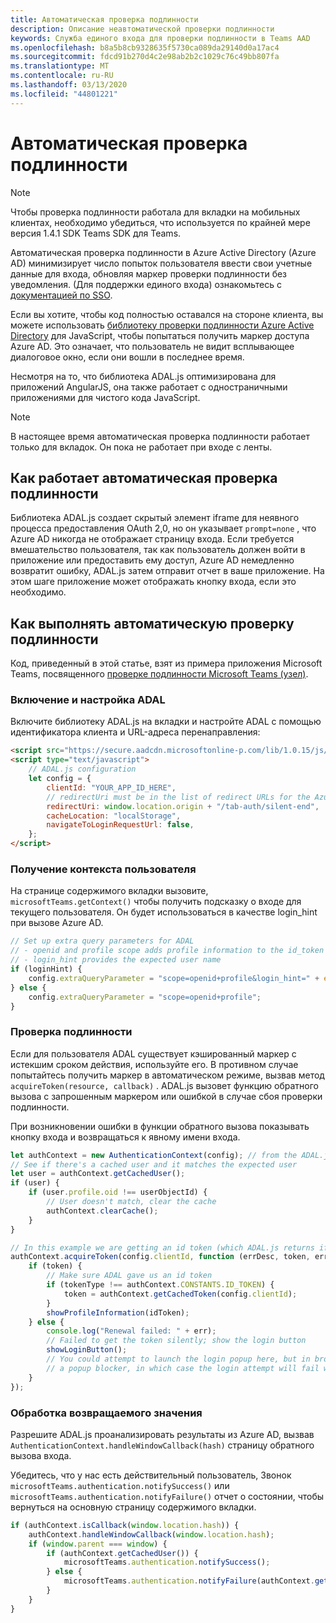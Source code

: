 ```yaml
---
title: Автоматическая проверка подлинности
description: Описание неавтоматической проверки подлинности
keywords: Служба единого входа для проверки подлинности в Teams AAD
ms.openlocfilehash: b8a5b8cb9328635f5730ca089da29140d0a17ac4
ms.sourcegitcommit: fdcd91b270d4c2e98ab2b2c1029c76c49bb807fa
ms.translationtype: MT
ms.contentlocale: ru-RU
ms.lasthandoff: 03/13/2020
ms.locfileid: "44801221"
---
```

# <a name="silent-authentication"></a>Автоматическая проверка подлинности

> [!NOTE]
> Чтобы проверка подлинности работала для вкладки на мобильных клиентах, необходимо убедиться, что используется по крайней мере версия 1.4.1 SDK Teams SDK для Teams.

Автоматическая проверка подлинности в Azure Active Directory (Azure AD) минимизирует число попыток пользователя ввести свои учетные данные для входа, обновляя маркер проверки подлинности без уведомления. (Для поддержки единого входа) ознакомьтесь с [документацией по SSO](~/tabs/how-to/authentication/auth-aad-sso.md).

Если вы хотите, чтобы код полностью оставался на стороне клиента, вы можете использовать [библиотеку проверки подлинности Azure Active Directory](/azure/active-directory/develop/active-directory-authentication-libraries) для JavaScript, чтобы попытаться получить маркер доступа Azure AD. Это означает, что пользователь не видит всплывающее диалоговое окно, если они вошли в последнее время.

Несмотря на то, что библиотека ADAL.js оптимизирована для приложений AngularJS, она также работает с одностраничными приложениями для чистого кода JavaScript.

> [!NOTE]
> В настоящее время автоматическая проверка подлинности работает только для вкладок. Он пока не работает при входе с ленты.

## <a name="how-silent-authentication-works"></a>Как работает автоматическая проверка подлинности

Библиотека ADAL.js создает скрытый элемент iframe для неявного процесса предоставления OAuth 2,0, но он указывает `prompt=none` , что Azure AD никогда не отображает страницу входа. Если требуется вмешательство пользователя, так как пользователь должен войти в приложение или предоставить ему доступ, Azure AD немедленно возвратит ошибку, ADAL.js затем отправит отчет в ваше приложение. На этом шаге приложение может отображать кнопку входа, если это необходимо.

## <a name="how-to-do-silent-authentication"></a>Как выполнять автоматическую проверку подлинности

Код, приведенный в этой статье, взят из примера приложения Microsoft Teams, посвященного [проверке подлинности Microsoft Teams (узел)](https://github.com/OfficeDev/microsoft-teams-sample-complete-node).

### <a name="include-and-configure-adal"></a>Включение и настройка ADAL

Включите библиотеку ADAL.js на вкладки и настройте ADAL с помощью идентификатора клиента и URL-адреса перенаправления:

```html
<script src="https://secure.aadcdn.microsoftonline-p.com/lib/1.0.15/js/adal.min.js" integrity="sha384-lIk8T3uMxKqXQVVfFbiw0K/Nq+kt1P3NtGt/pNexiDby2rKU6xnDY8p16gIwKqgI" crossorigin="anonymous"></script>
<script type="text/javascript">
    // ADAL.js configuration
    let config = {
        clientId: "YOUR_APP_ID_HERE",
        // redirectUri must be in the list of redirect URLs for the Azure AD app
        redirectUri: window.location.origin + "/tab-auth/silent-end",
        cacheLocation: "localStorage",
        navigateToLoginRequestUrl: false,
    };
</script>
```

### <a name="get-the-user-context"></a>Получение контекста пользователя

На странице содержимого вкладки вызовите, `microsoftTeams.getContext()` чтобы получить подсказку о входе для текущего пользователя. Он будет использоваться в качестве login_hint при вызове Azure AD.

```javascript
// Set up extra query parameters for ADAL
// - openid and profile scope adds profile information to the id_token
// - login_hint provides the expected user name
if (loginHint) {
    config.extraQueryParameter = "scope=openid+profile&login_hint=" + encodeURIComponent(loginHint);
} else {
    config.extraQueryParameter = "scope=openid+profile";
}
```

### <a name="authenticate"></a>Проверка подлинности

Если для пользователя ADAL существует кэшированный маркер с истекшим сроком действия, используйте его. В противном случае попытайтесь получить маркер в автоматическом режиме, вызвав метод `acquireToken(resource, callback)` . ADAL.js вызовет функцию обратного вызова с запрошенным маркером или ошибкой в случае сбоя проверки подлинности.

При возникновении ошибки в функции обратного вызова показывать кнопку входа и возвращаться к явному имени входа.

```javascript
let authContext = new AuthenticationContext(config); // from the ADAL.js library
// See if there's a cached user and it matches the expected user
let user = authContext.getCachedUser();
if (user) {
    if (user.profile.oid !== userObjectId) {
        // User doesn't match, clear the cache
        authContext.clearCache();
    }
}

// In this example we are getting an id token (which ADAL.js returns if we ask for resource = clientId)
authContext.acquireToken(config.clientId, function (errDesc, token, err, tokenType) {
    if (token) {
        // Make sure ADAL gave us an id token
        if (tokenType !== authContext.CONSTANTS.ID_TOKEN) {
            token = authContext.getCachedToken(config.clientId);
        }
        showProfileInformation(idToken);
    } else {
        console.log("Renewal failed: " + err);
        // Failed to get the token silently; show the login button
        showLoginButton();
        // You could attempt to launch the login popup here, but in browsers this could be blocked by
        // a popup blocker, in which case the login attempt will fail with the reason FailedToOpenWindow.
    }
});
```

### <a name="process-the-return-value"></a>Обработка возвращаемого значения

Разрешите ADAL.js проанализировать результаты из Azure AD, вызвав `AuthenticationContext.handleWindowCallback(hash)` страницу обратного вызова входа.

Убедитесь, что у нас есть действительный пользователь, Звонок `microsoftTeams.authentication.notifySuccess()` или `microsoftTeams.authentication.notifyFailure()` отчет о состоянии, чтобы вернуться на основную страницу содержимого вкладки.

```javascript
if (authContext.isCallback(window.location.hash)) {
    authContext.handleWindowCallback(window.location.hash);
    if (window.parent === window) {
        if (authContext.getCachedUser()) {
            microsoftTeams.authentication.notifySuccess();
        } else {
            microsoftTeams.authentication.notifyFailure(authContext.getLoginError());
        }
    }
}
```
